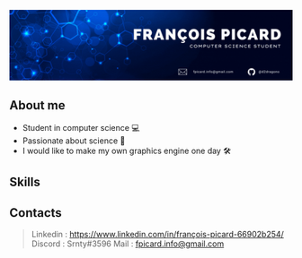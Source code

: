 ![Banner](https://raw.githubusercontent.com/d2dragono/d2dragono/main/github_banniere.gif)

## About me

- Student in computer science 💻
- Passionate about science 🧪
- I would like to make my own graphics engine one day 🛠

## Skills

## Contacts
> Linkedin : https://www.linkedin.com/in/françois-picard-66902b254/
> Discord : Srnty#3596
> Mail : fpicard.info@gmail.com
